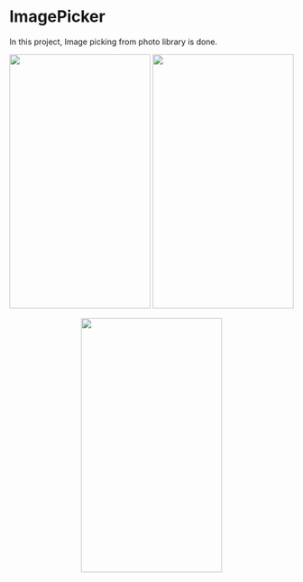# ImagePicker

In this project, Image picking from photo library is done.

<p align = "center">
 <img src="https://user-images.githubusercontent.com/88314161/129469476-eb640e3c-a0f0-470e-8955-97198b3bde82.png" width="250" height="450" />                          <img src="https://user-images.githubusercontent.com/88314161/129469479-9dbdc7a2-cbdc-42a8-9634-4facd79d2179.png" width="250" height="450" />
 <p align = "center">
   <img src="https://user-images.githubusercontent.com/88314161/129469481-84a26357-ec0f-4516-b2b9-79e94a18aad1.png" width="250" height="450" />
  

  

